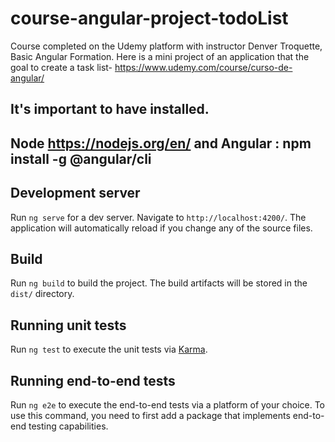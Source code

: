 # course-angular-project-todoList
Course completed on the Udemy platform with instructor Denver Troquette, Basic Angular Formation. Here is a mini project of an application that the goal to create a task list- https://www.udemy.com/course/curso-de-angular/


## It's important to have installed.

## Node https://nodejs.org/en/ and Angular : npm install -g @angular/cli

## Development server

Run `ng serve` for a dev server. Navigate to `http://localhost:4200/`. The application will automatically reload if you change any of the source files.

## Build

Run `ng build` to build the project. The build artifacts will be stored in the `dist/` directory.

## Running unit tests

Run `ng test` to execute the unit tests via [Karma](https://karma-runner.github.io).

## Running end-to-end tests

Run `ng e2e` to execute the end-to-end tests via a platform of your choice. To use this command, you need to first add a package that implements end-to-end testing capabilities.

